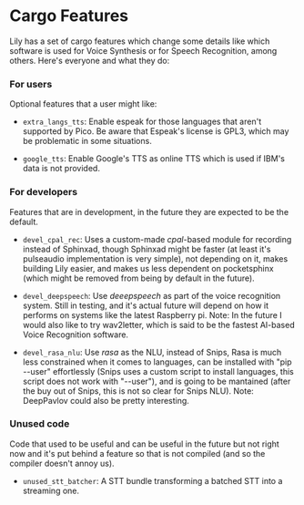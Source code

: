 # Cargo Features

Lily has a set of cargo features which change some details like which software
is used for Voice Synthesis or for Speech Recognition, among others. Here's
everyone and what they do:

### For users

Optional features that a user might like:

- `extra_langs_tts`: Enable espeak for those languages that aren't supported by 
Pico. Be aware that Espeak's license is GPL3, which may be problematic in 
some situations.

- `google_tts`: Enable Google's TTS as online TTS which is used if IBM's data
is not provided.

### For developers

Features that are in development, in the future they are expected to be the
default.

- `devel_cpal_rec`: Uses a custom-made _cpal_-based module for recording instead
of Sphinxad, though Sphinxad might be faster (at least it's pulseaudio
implementation is very simple), not depending on it, makes building Lily easier,
and makes us less dependent on pocketsphinx (which might be removed from being
by default in the future).

- `devel_deepspeech`: Use _deeepspeech_ as part of the voice recognition system.
Still in testing, and it's actual future will depend on how it performs on
systems like the latest Raspberry pi. Note: In the future I would also like to
try wav2letter, which is said to be the fastest AI-based Voice Recognition
software.


- `devel_rasa_nlu`: Use _rasa_ as the NLU, instead of Snips, Rasa is much less
constrained when it comes to languages, can be installed with "pip --user"
effortlessly (Snips uses a custom script to install languages, this script does
not work with "--user"), and is going to be mantained (after the buy out of 
Snips, this is not so clear for Snips NLU). Note: DeepPavlov could also be
pretty interesting.


### Unused code

Code that used to be useful and can be useful in the future but not right now
and it's put behind a feature so that is not compiled (and so the compiler
doesn't annoy us).

- `unused_stt_batcher`: A STT bundle transforming a batched STT into a 
streaming one.
